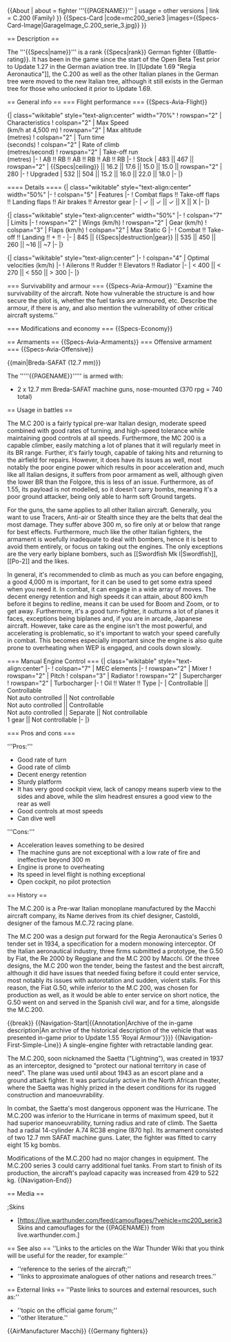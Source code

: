 {{About
| about = fighter '''{{PAGENAME}}'''
| usage = other versions
| link = C.200 (Family)
}}
{{Specs-Card
|code=mc200_serie3
|images={{Specs-Card-Image|GarageImage_C.200_serie_3.jpg}}
}}

== Description ==
<!-- ''In the description, the first part should be about the history of and the creation and combat usage of the aircraft, as well as its key features. In the second part, tell the reader about the aircraft in the game. Insert a screenshot of the vehicle, so that if the novice player does not remember the vehicle by name, he will immediately understand what kind of vehicle the article is talking about.'' -->
The '''{{Specs|name}}''' is a rank {{Specs|rank}} German fighter {{Battle-rating}}. It has been in the game since the start of the Open Beta Test prior to Update 1.27 in the German aviation tree. In [[Update 1.69 "Regia Aeronautica"]], the C.200 as well as the other Italian planes in the German tree were moved to the new Italian tree, although it still exists in the German tree for those who unlocked it prior to Update 1.69.

== General info ==
=== Flight performance ===
{{Specs-Avia-Flight}}
<!-- ''Describe how the aircraft behaves in the air. Speed, manoeuvrability, acceleration and allowable loads - these are the most important characteristics of the vehicle.'' -->

{| class="wikitable" style="text-align:center" width="70%"
! rowspan="2" | Characteristics
! colspan="2" | Max Speed<br>(km/h at 4,500 m)
! rowspan="2" | Max altitude<br>(metres)
! colspan="2" | Turn time<br>(seconds)
! colspan="2" | Rate of climb<br>(metres/second)
! rowspan="2" | Take-off run<br>(metres)
|-
! AB !! RB !! AB !! RB !! AB !! RB
|-
! Stock
| 483 || 467 || rowspan="2" | {{Specs|ceiling}} || 16.2 || 17.6 || 15.0 || 15.0 || rowspan="2" | 280
|-
! Upgraded
| 532 || 504 || 15.2 || 16.0 || 22.0 || 18.0
|-
|}

==== Details ====
{| class="wikitable" style="text-align:center" width="50%"
|-
! colspan="5" | Features
|-
! Combat flaps !! Take-off flaps !! Landing flaps !! Air brakes !! Arrestor gear
|-
| ✓ || ✓ || ✓ || X || X     <!-- ✓ -->
|-
|}

{| class="wikitable" style="text-align:center" width="50%"
|-
! colspan="7" | Limits
|-
! rowspan="2" | Wings (km/h)
! rowspan="2" | Gear (km/h)
! colspan="3" | Flaps (km/h)
! colspan="2" | Max Static G
|-
! Combat !! Take-off !! Landing !! + !! -
|-
| 845 <!-- {{Specs|destruction|body}} --> || {{Specs|destruction|gear}} || 535 || 450 || 260 || ~16 || ~7
|-
|}

{| class="wikitable" style="text-align:center"
|-
! colspan="4" | Optimal velocities (km/h)
|-
! Ailerons !! Rudder !! Elevators !! Radiator
|-
| < 400 || < 270 || < 550 || > 300
|-
|}

=== Survivability and armour ===
{{Specs-Avia-Armour}}
''Examine the survivability of the aircraft. Note how vulnerable the structure is and how secure the pilot is, whether the fuel tanks are armoured, etc. Describe the armour, if there is any, and also mention the vulnerability of other critical aircraft systems.''

=== Modifications and economy ===
{{Specs-Economy}}

== Armaments ==
{{Specs-Avia-Armaments}}
=== Offensive armament ===
{{Specs-Avia-Offensive}}
<!-- ''Describe the offensive armament of the aircraft, if any. Describe how effective the cannons and machine guns are in a battle, and also what belts or drums are better to use. If there is no offensive weaponry, delete this subsection.'' -->
{{main|Breda-SAFAT (12.7 mm)}}

The '''''{{PAGENAME}}''''' is armed with:

* 2 x 12.7 mm Breda-SAFAT machine guns, nose-mounted (370 rpg = 740 total)

== Usage in battles ==
<!-- ''Describe the tactics of playing in the aircraft, the features of using aircraft in a team and advice on tactics. Refrain from creating a "guide" - do not impose a single point of view, but instead, give the reader food for thought. Examine the most dangerous enemies and give recommendations on fighting them. If necessary, note the specifics of the game in different modes (AB, RB, SB).'' -->
The M.C 200 is a fairly typical pre-war Italian design, moderate speed combined with good rates of turning, and high-speed tolerance while maintaining good controls at all speeds. Furthermore, the MC 200 is a capable climber, easily matching a lot of planes that it will regularly meet in its BR range. Further, it's fairly tough, capable of taking hits and returning to the airfield for repairs. However, it does have its issues as well, most notably the poor engine power which results in poor acceleration and, much like all Italian designs, it suffers from poor armament as well, although given the lower BR than the Folgore, this is less of an issue. Furthermore, as of 1.55, its payload is not modelled, so it doesn't carry bombs, meaning it's a poor ground attacker, being only able to harm soft Ground targets.

For the guns, the same applies to all other Italian aircraft. Generally, you want to use Tracers, Anti-air or Stealth since they are the belts that deal the most damage. They suffer above 300 m, so fire only at or below that range for best effects. Furthermore, much like the other Italian fighters, the armament is woefully inadequate to deal with bombers, hence it is best to avoid them entirely, or focus on taking out the engines. The only exceptions are the very early biplane bombers, such as [[Swordfish Mk I|Swordfish]], [[Po-2]] and the likes.

In general, it's recommended to climb as much as you can before engaging, a good 4,000 m is important, for it can be used to get some extra speed when you need it. In combat, it can engage in a wide array of moves. The decent energy retention and high speeds it can attain, about 800 km/h before it begins to redline, means it can be used for Boom and Zoom, or to get away. Furthermore, it's a good turn-fighter, it outturns a lot of planes it faces, exceptions being biplanes and, if you are in arcade, Japanese aircraft. However, take care as the engine isn't the most powerful, and accelerating is problematic, so it's important to watch your speed carefully in combat. This becomes especially important since the engine is also quite prone to overheating when WEP is engaged, and cools down slowly.

=== Manual Engine Control ===
{| class="wikitable" style="text-align:center"
|-
! colspan="7" | MEC elements
|-
! rowspan="2" | Mixer
! rowspan="2" | Pitch
! colspan="3" | Radiator
! rowspan="2" | Supercharger
! rowspan="2" | Turbocharger
|-
! Oil !! Water !! Type
|-
| Controllable || Controllable<br>Not auto controlled || Not controllable<br>Not auto controlled || Controllable<br>Not auto controlled || Separate || Not controllable<br>1 gear || Not controllable
|-
|}

=== Pros and cons ===
<!-- ''Summarise and briefly evaluate the vehicle in terms of its characteristics and combat effectiveness. Mark its pros and cons in the bulleted list. Try not to use more than 6 points for each of the characteristics. Avoid using categorical definitions such as "bad", "good" and the like - use substitutions with softer forms such as "inadequate" and "effective".'' -->

'''Pros:'''

* Good rate of turn
* Good rate of climb
* Decent energy retention
* Sturdy platform
* It has very good cockpit view, lack of canopy means superb view to the sides and above, while the slim headrest ensures a good view to the rear as well
* Good controls at most speeds
* Can dive well

'''Cons:'''

* Acceleration leaves something to be desired
* The machine guns are not exceptional with a low rate of fire and ineffective beyond 300 m
* Engine is prone to overheating
* Its speed in level flight is nothing exceptional
* Open cockpit, no pilot protection

== History ==
<!-- ''Describe the history of the creation and combat usage of the aircraft in more detail than in the introduction. If the historical reference turns out to be too long, take it to a separate article, taking a link to the article about the vehicle and adding a block "/History" (example: <nowiki>https://wiki.warthunder.com/(Vehicle-name)/History</nowiki>) and add a link to it here using the <code>main</code> template. Be sure to reference text and sources by using <code><nowiki><ref></ref></nowiki></code>, as well as adding them at the end of the article with <code><nowiki><references /></nowiki></code>. This section may also include the vehicle's dev blog entry (if applicable) and the in-game encyclopedia description (under <code><nowiki>=== In-game description ===</nowiki></code>, also if applicable).'' -->
The M.C.200 is a Pre-war Italian monoplane manufactured by the Macchi aircraft company, its Name derives from its chief designer, Castoldi, designer of the famous M.C.72 racing plane.

The M.C 200 was a design put forward for the Regia Aeronautica's Series 0 tender set in 1934, a specification for a modern monowing interceptor. Of the Italian aeronautical industry, three firms submitted a prototype, the G.50 by Fiat, the Re 2000 by Reggiane and the M.C 200 by Macchi. Of the three designs, the M.C 200 won the tender, being the fastest and the best aircraft, although it did have issues that needed fixing before it could enter service, most notably its issues with autorotation and sudden, violent stalls. For this reason, the Fiat G.50, while inferior to the M.C 200, was chosen for production as well, as it would be able to enter service on short notice, the G.50 went on and served in the Spanish civil war, and for a time, alongside the M.C.200.

{{break}}
{{Navigation-Start|{{Annotation|Archive of the in-game description|An archive of the historical description of the vehicle that was presented in-game prior to Update 1.55 'Royal Armour'}}}}
{{Navigation-First-Simple-Line}}
A single-engine fighter with retractable landing gear.

The M.C.200, soon nicknamed the Saetta ("Lightning"), was created in 1937 as an interceptor, designed to "protect our national territory in case of need". The plane was used until about 1943 as an escort plane and a ground attack fighter. It was particularly active in the North African theater, where the Saetta was highly prized in the desert conditions for its rugged construction and manoeuvrability.

In combat, the Saetta's most dangerous opponent was the Hurricane. The M.C.200 was inferior to the Hurricane in terms of maximum speed, but it had superior manoeuvrability, turning radius and rate of climb. The Saetta had a radial 14-cylinder A.74 RC38 engine (870 hp). Its armament consisted of two 12.7 mm SAFAT machine guns. Later, the fighter was fitted to carry eight 15 kg bombs.

Modifications of the M.C.200 had no major changes in equipment. The M.C.200 series 3 could carry additional fuel tanks. From start to finish of its production, the aircraft's payload capacity was increased from 429 to 522 kg.
{{Navigation-End}}

== Media ==
<!-- ''Excellent additions to the article would be video guides, screenshots from the game, and photos.'' -->

;Skins
* [https://live.warthunder.com/feed/camouflages/?vehicle=mc200_serie3 Skins and camouflages for the {{PAGENAME}} from live.warthunder.com.]

== See also ==
''Links to the articles on the War Thunder Wiki that you think will be useful for the reader, for example:''
* ''reference to the series of the aircraft;''
* ''links to approximate analogues of other nations and research trees.''

== External links ==
''Paste links to sources and external resources, such as:''
* ''topic on the official game forum;''
* ''other literature.''

{{AirManufacturer Macchi}}
{{Germany fighters}}